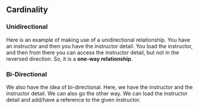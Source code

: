 ## **Cardinality**

### **Unidirectional**

Here is an example of making use of a unidirectional relationship. You have an instructor and then you have the instructor detail. You load the instructor, and then from there you can access the instructor detail, but not in the reversed direction. So, it is a **one-way relationship**.

### **Bi-Directional**

We also have the idea of bi-directional. Here, we have the instructor and the instructor detail. We can also go the other way. We can load the instructor detail and add/have a reference to the given instructor.
